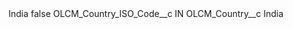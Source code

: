 <?xml version="1.0" encoding="UTF-8"?>
<CustomMetadata xmlns="http://soap.sforce.com/2006/04/metadata" xmlns:xsi="http://www.w3.org/2001/XMLSchema-instance" xmlns:xsd="http://www.w3.org/2001/XMLSchema">
    <label>India</label>
    <protected>false</protected>
    <values>
        <field>OLCM_Country_ISO_Code__c</field>
        <value xsi:type="xsd:string">IN</value>
    </values>
    <values>
        <field>OLCM_Country__c</field>
        <value xsi:type="xsd:string">India</value>
    </values>
</CustomMetadata>
